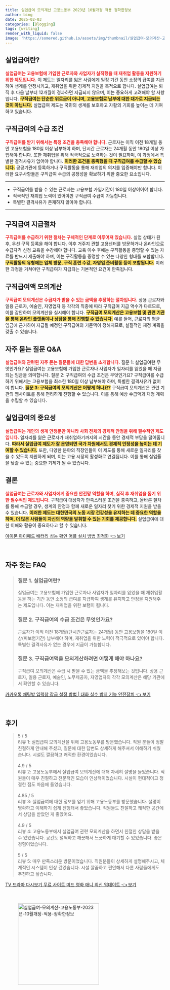 ```yaml
---
title: 실업급여 모의계산 고용노동부 2023년 10월개정 적용 정확한정보
author: bing
date: 2025-02-03
categories: [Blogging]
tags: [writing]
render_with_liquid: false
image: 'https://somered.github.io/assets/img/thumbnail/실업급여-모의계산-고용노동부-2023년-10월개정-적용-정확한정보.webp'
---
```



<h2 id='실업급여 정의'>실업급여란?</h2>

<p><b><span style="color: #ee2323;">실업급여는 고용보험에 가입한 근로자와 사업자가 실직했을 때 재취업 활동을 지원하기 위한 제도입니다.</span></b> 이 제도는 일자리를 잃은 사람에게 일정 기간 동안 소정의 급여를 지급하여 생계를 안정시키고, 재취업을 위한 경제적 지원을 목적으로 합니다. 실업급여는 퇴직 후 다음 날부터 12개월이 경과하면 지급되지 않으며, 이는 중요하게 고려해야 할 사항입니다. <b><span style="background-color: #ffe066;">구직급여는 단순한 위로금이 아니며, 고용보험료 납부에 대한 대가로 지급되는 것이 아닙니다.</span></b> 실업급여 제도는 국민의 생계를 보호하고 자활의 기회를 높이는 데 기여하고 있습니다.</p>

<h2 id='구직급여 수급 조건'>구직급여의 수급 조건</h2>

<p><b><span style="color: #ee2323;">구직급여를 받기 위해서는 특정 조건을 충족해야 합니다.</span></b> 근로자는 이직 이전 18개월 동안 고용보험을 180일 이상 납부해야 하며, 단시간 근로자는 24개월 동안 180일 이상 가입해야 합니다. 또한 재취업을 위해 적극적으로 노력하는 것이 필요하며, 이 과정에서 특별한 결격사유가 없어야 합니다. <b><span style="background-color: #ffe066;">이러한 조건을 충족했을 때 구직급여를 수급할 수 있습니다.</span></b> 공공기관에 등록하거나 구직활동을 통해 재취업의 의지를 입증해야만 합니다. 이러한 요구사항들은 구직급여 수급의 공정성을 확보하기 위한 중요한 요소입니다.</p>

<hr />

<ul>
    <li>구직급여를 받을 수 있는 근로자는 고용보험 가입기간이 180일 이상이어야 합니다.</li>
    <li>적극적인 재취업 노력이 있어야만 구직급여 수급이 가능합니다.</li>
    <li>특별한 결격사유가 존재하지 않아야 합니다.</li>
</ul>

<hr />

<h2 id='구직급여 지급 절차'>구직급여 지급절차</h2>

<p><b><span style="color: #ee2323;">구직급여를 수급하기 위한 절차는 구체적인 단계로 이루어져 있습니다.</span></b> 실업 상태가 된 후, 우선 구직 등록을 해야 합니다. 이후 거주지 관할 고용센터를 방문하거나 온라인으로 수급자격 신청 교육을 수강해야 합니다. 교육 이수 후에는 구직활동을 증명할 수 있는 자료를 반드시 제출해야 하며, 이는 구직활동을 증명할 수 있는 다양한 형태를 포함합니다. <b><span style="background-color: #ffe066;">구직활동의 유형에는 업체 방문, 구직 훈련 수강, 자영업 준비활동 등이 포함됩니다.</span></b> 이러한 과정을 거쳐야만 구직급여가 지급되는 기본적인 요건이 만족됩니다.</p>

<h2 id='구직급여액 모의계산'>구직급여액 모의계산</h2>

<p><b><span style="color: #ee2323;">구직급여 모의계산은 수급자가 받을 수 있는 금액을 추정하는 절차입니다.</span></b> 상용 근로자와 일용 근로자, 예술인, 자영업자 등 각각의 직종에 따라 구직급여 지급 액수가 다르므로, 이를 감안하여 모의계산을 실시해야 합니다. <b><span style="background-color: #ffe066;">구직급여 모의계산은 고용보험 및 관련 기관을 통해 온라인 플랫폼이나 상담을 통해 진행할 수 있습니다.</span></b> 예를 들어, 근로자의 평균 임금에 근거하여 지급될 예정인 구직급여의 기준액이 정해지므로, 실질적인 재정 계획을 갖출 수 있습니다.</p>

<h2 id='자주 묻는 질문'>자주 묻는 질문 Q&A</h2>

<p><b><span style="color: #ee2323;">실업급여와 관련된 자주 묻는 질문들에 대한 답변을 소개합니다.</span></b> 질문 1: 실업급여란 무엇인가요? 실업급여는 고용보험에 가입한 근로자나 사업자가 일자리를 잃었을 때 지급되는 임금을 의미합니다. 질문 2: 구직급여의 수급 조건은 무엇인가요? 구직급여를 수급하기 위해서는 고용보험을 최소한 180일 이상 납부해야 하며, 특별한 결격사유가 없어야 합니다. <b><span style="background-color: #ffe066;">질문 3: 구직급여의 모의계산은 어떻게 하나요?</span></b> 구직급여 모의계산은 관련 기관의 웹사이트를 통해 편리하게 진행할 수 있습니다. 이를 통해 예상 수급액과 재정 계획을 수립할 수 있습니다.</p>

<h2 id='실업급여의 중요성'>실업급여의 중요성</h2>

<p><b><span style="color: #ee2323;">실업급여는 개인의 생계 안정뿐만 아니라 사회 전체의 경제적 안정을 위해 필수적인 제도입니다.</span></b> 일자리를 잃은 근로자가 재취업하기까지의 시간을 동안 경제적 부담을 덜어줍니다. <b><span style="background-color: #ffe066;">따라서 실업급여 제도가 잘 운영되면 국가 차원에서도 경제적 안정성을 높이는 데 기여할 수 있습니다.</span></b> 또한, 다양한 분야의 직장인들이 이 제도를 통해 새로운 일자리를 찾을 수 있도록 지원하게 되며, 이는 고용 시장의 활성화로 연결됩니다. 이를 통해 실업률을 낮출 수 있는 중요한 기제가 될 수 있습니다.</p>

<h2 id='결론'>결론</h2>

<p><b><span style="color: #ee2323;">실업급여는 근로자와 사업자에게 중요한 안전망 역할을 하며, 실직 후 재취업을 돕기 위한 필수적인 제도입니다.</span></b> 구직급여 대상자가 만족스러운 조건을 충족하고, 올바른 절차를 통해 수급할 경우, 생계의 안정과 함께 새로운 일자리 찾기 위한 경제적 지원을 받을 수 있습니다. <b><span style="background-color: #ffe066;">이러한 제도는 대한민국의 노동 시장 건강성을 유지하는 데 중요한 역할을 하며, 더 많은 사람들이 자신의 역량을 발휘할 수 있는 기회를 제공합니다.</span></b> 실업급여에 대한 이해와 활용이 중요하다고 할 수 있습니다.</p>


<p><a class="click-button" title="아이폰 아이패드 배터리 성능 확인 어플 설치 방법 최적화" href="https://somered.github.io/posts/%EC%95%84%EC%9D%B4%ED%8F%B0-%EC%95%84%EC%9D%B4%ED%8C%A8%EB%93%9C-%EB%B0%B0%ED%84%B0%EB%A6%AC-%EC%84%B1%EB%8A%A5-%ED%99%95%EC%9D%B8-%EC%96%B4%ED%94%8C-%EC%84%A4%EC%B9%98-%EB%B0%A9%EB%B2%95-%EC%B5%9C%EC%A0%81%ED%99%94/" rel="dofollow">아이폰 아이패드 배터리 성능 확인 어플 설치 방법 최적화 👈 보기</a></p><br>
<h2 id='자주_찾는_FAQ'>자주 찾는 FAQ</h2>
<div itemscope="" itemtype="https://schema.org/FAQPage"> 
<blockquote> 
<div itemscope="" itemprop="mainEntity" itemtype="https://schema.org/Question"> 
<h3 itemprop="name">질문 1. 실업급여란?</h3> 
<div itemscope="" itemprop="acceptedAnswer" itemtype="https://schema.org/Answer"> 
<span itemprop="text"> 
<p>실업급여는 고용보험에 가입한 근로자나 사업자가 일자리를 잃었을 때 재취업활동을 하는 기간 동안 소정의 급여를 지급하여 생계를 유지하고 안정을 지원해주는 제도입니다. 이는 재취업을 위한 보탬이 됩니다.</p> 
</span> 
</div> 
</div> 
<div itemscope="" itemprop="mainEntity" itemtype="https://schema.org/Question"> 
<h3 itemprop="name">질문 2. 구직급여의 수급 조건은 무엇인가요?</h3> 
<div itemscope="" itemprop="acceptedAnswer" itemtype="https://schema.org/Answer"> 
<span itemprop="text"> 
<p>근로자가 이직 이전 18개월(단시간근로자는 24개월) 동안 고용보험을 180일 이상(피보험기간) 납부해야 하며, 재취업을 위한 노력이 적극적으로 있어야 합니다. 특별한 결격사유가 없는 경우에 지급이 가능합니다.</p> 
</span> 
</div> 
</div> 
<div itemscope="" itemprop="mainEntity" itemtype="https://schema.org/Question"> 
<h3 itemprop="name">질문 3. 구직급여액을 모의계산하려면 어떻게 해야 하나요?</h3> 
<div itemscope="" itemprop="acceptedAnswer" itemtype="https://schema.org/Answer"> 
<span itemprop="text"> 
<p>구직급여 모의계산은 수급 시 받을 수 있는 금액을 추정해보는 것입니다. 상용 근로자, 일용 근로자, 예술인, 노무제공자, 자영업자의 각각 모의계산은 해당 기관에서 확인할 수 있습니다.</p> 
</span> 
</div> 
</div> 
</blockquote> 
</div>
<p><a class="click-button" title="카카오톡 채팅방 입력창 잠금 설정 방법 | 대화 실수 방지 기능 안전장치" href="https://somered.github.io/posts/%EC%B9%B4%EC%B9%B4%EC%98%A4%ED%86%A1-%EC%B1%84%ED%8C%85%EB%B0%A9-%EC%9E%85%EB%A0%A5%EC%B0%BD-%EC%9E%A0%EA%B8%88-%EC%84%A4%EC%A0%95-%EB%B0%A9%EB%B2%95-%EB%8C%80%ED%99%94-%EC%8B%A4%EC%88%98-%EB%B0%A9%EC%A7%80-%EA%B8%B0%EB%8A%A5-%EC%95%88%EC%A0%84%EC%9E%A5%EC%B9%98/" rel="dofollow">카카오톡 채팅방 입력창 잠금 설정 방법 | 대화 실수 방지 기능 안전장치 👈 보기</a></p><br>
<h2 id='후기'>후기</h2>
<div itemscope itemtype="https://schema.org/Product">
  <blockquote>
  <div itemprop="review" itemscope itemtype="https://schema.org/Review">
      <div itemprop="reviewRating" itemscope itemtype="https://schema.org/Rating"> <span itemprop="ratingValue">5</span> / <span itemprop="bestRating">5</span> </div>
      <span itemprop="reviewBody">리뷰 1: 실업급여 모의계산을 위해 고용노동부를 방문했습니다. 직원 분들이 정말 친절하게 안내해 주셨고, 질문에 대한 답변도 상세하게 해주셔서 이해하기 쉬웠습니다. 시설도 깔끔하고 쾌적한 환경이었습니다.</span>
  </div>
  <br>
  <div itemprop="review" itemscope itemtype="https://schema.org/Review">
      <div itemprop="reviewRating" itemscope itemtype="https://schema.org/Rating"> <span itemprop="ratingValue">4.9</span> / <span itemprop="bestRating">5</span> </div>
      <span itemprop="reviewBody">리뷰 2: 고용노동부에서 실업급여 모의계산에 대해 자세히 설명을 들었습니다. 직원들이 매우 친절하고 전문적인 모습이 인상적이었습니다. 시설이 현대적이고 청결한 점도 마음에 들었습니다.</span>
  </div>
  <br>
  <div itemprop="review" itemscope itemtype="https://schema.org/Review">
      <div itemprop="reviewRating" itemscope itemtype="https://schema.org/Rating"> <span itemprop="ratingValue">4.85</span> / <span itemprop="bestRating">5</span> </div>
      <span itemprop="reviewBody">리뷰 3: 실업급여에 대한 정보를 얻기 위해 고용노동부를 방문했습니다. 설명이 명확하고 이해하기 쉽게 진행돼서 좋았습니다. 직원들도 친절하고 쾌적한 공간에서 상담을 받았던 게 좋았어요.</span>
  </div>
  <br>
  <div itemprop="review" itemscope itemtype="https://schema.org/Review">
      <div itemprop="reviewRating" itemscope itemtype="https://schema.org/Rating"> <span itemprop="ratingValue">4.9</span> / <span itemprop="bestRating">5</span> </div>
      <span itemprop="reviewBody">리뷰 4: 고용노동부에서 실업급여 관련 모의계산을 하면서 친절한 상담을 받을 수 있었습니다. 공간도 널찍하고 깨끗해서 느긋하게 대기할 수 있었습니다. 좋은 경험이었습니다.</span>
  </div>
  <br>
  <div itemprop="review" itemscope itemtype="https://schema.org/Review">
      <div itemprop="reviewRating" itemscope itemtype="https://schema.org/Rating"> <span itemprop="ratingValue">5</span> / <span itemprop="bestRating">5</span> </div>
      <span itemprop="reviewBody">리뷰 5: 매우 만족스러운 방문이었습니다. 직원분들이 상세하게 설명해주시고, 체계적인 시스템이 인상 깊었습니다. 시설 깔끔하고 편안해서 다른 사람들에게도 추천하고 싶습니다.</span>
  </div>
  </blockquote>
</div>
<p><a class="click-button" title="TV 드라마 다시보기 무료 사이트 미드 영화 애니 최신 업데이트" href="https://somered.github.io/posts/TV-%EB%93%9C%EB%9D%BC%EB%A7%88-%EB%8B%A4%EC%8B%9C%EB%B3%B4%EA%B8%B0-%EB%AC%B4%EB%A3%8C-%EC%82%AC%EC%9D%B4%ED%8A%B8-%EB%AF%B8%EB%93%9C-%EC%98%81%ED%99%94-%EC%95%A0%EB%8B%88-%EC%B5%9C%EC%8B%A0-%EC%97%85%EB%8D%B0%EC%9D%B4%ED%8A%B8/" rel="dofollow">TV 드라마 다시보기 무료 사이트 미드 영화 애니 최신 업데이트 👈 보기</a></p><br>
<figure class="image"><img src="https://somered.github.io/assets/img/thumbnail/실업급여-모의계산-고용노동부-2023년-10월개정-적용-정확한정보.webp" alt="실업급여-모의계산-고용노동부-2023년-10월개정-적용-정확한정보" width="256" height="256"></figure>